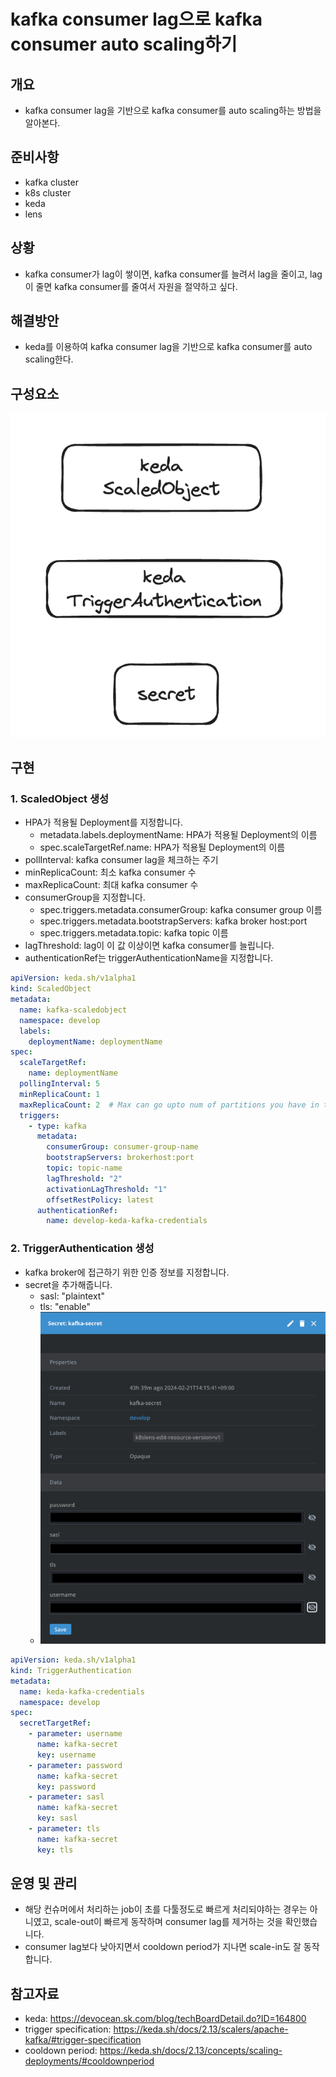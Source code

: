 # kafka consumer lag으로 kafka consumer auto scaling하기

## 개요
- kafka consumer lag을 기반으로 kafka consumer를 auto scaling하는 방법을 알아본다.

## 준비사항
- kafka cluster
- k8s cluster
- keda
- lens 

## 상황
- kafka consumer가 lag이 쌓이면, kafka consumer를 늘려서 lag을 줄이고, lag이 줄면 kafka consumer를 줄여서 자원을 절약하고 싶다.

## 해결방안
- keda를 이용하여 kafka consumer lag을 기반으로 kafka consumer를 auto scaling한다.

## 구성요소
![img.png](img.png)

## 구현
### 1. ScaledObject 생성
- HPA가 적용될 Deployment를 지정합니다.
  - metadata.labels.deploymentName: HPA가 적용될 Deployment의 이름
  - spec.scaleTargetRef.name: HPA가 적용될 Deployment의 이름
- pollInterval: kafka consumer lag을 체크하는 주기
- minReplicaCount: 최소 kafka consumer 수
- maxReplicaCount: 최대 kafka consumer 수
- consumerGroup을 지정합니다.
  - spec.triggers.metadata.consumerGroup: kafka consumer group 이름
  - spec.triggers.metadata.bootstrapServers: kafka broker host:port
  - spec.triggers.metadata.topic: kafka topic 이름
- lagThreshold: lag이 이 값 이상이면 kafka consumer를 늘립니다.
- authenticationRef는 triggerAuthenticationName을 지정합니다.

```yaml
apiVersion: keda.sh/v1alpha1  
kind: ScaledObject  
metadata:  
  name: kafka-scaledobject  
  namespace: develop  
  labels:  
    deploymentName: deploymentName  
spec:  
  scaleTargetRef:  
    name: deploymentName  
  pollingInterval: 5  
  minReplicaCount: 1  
  maxReplicaCount: 2  # Max can go upto num of partitions you have in the topic  
  triggers:  
    - type: kafka  
      metadata:  
        consumerGroup: consumer-group-name  
        bootstrapServers: brokerhost:port   
        topic: topic-name
        lagThreshold: "2"  
        activationLagThreshold: "1"  
        offsetRestPolicy: latest  
      authenticationRef:  
        name: develop-keda-kafka-credentials
```
### 2. TriggerAuthentication 생성
- kafka broker에 접근하기 위한 인증 정보를 지정합니다.
- secret을 추가해줍니다.
  - sasl: "plaintext"
  - tls: "enable"
  - ![img_1.png](img_1.png)


```yaml
apiVersion: keda.sh/v1alpha1  
kind: TriggerAuthentication  
metadata:  
  name: keda-kafka-credentials  
  namespace: develop  
spec:  
  secretTargetRef:  
    - parameter: username  
      name: kafka-secret
      key: username  
    - parameter: password  
      name: kafka-secret  
      key: password  
    - parameter: sasl  
      name: kafka-secret  
      key: sasl  
    - parameter: tls  
      name: kafka-secret  
      key: tls
```

## 운영 및 관리
- 해당 컨슈머에서 처리하는 job이 초를 다툴정도로 빠르게 처리되야하는 경우는 아니였고, scale-out이 빠르게 동작하며 consumer lag를 제거하는 것을 확인했습니다.
- consumer lag보다 낮아지면서 cooldown period가 지나면 scale-in도 잘 동작합니다. 

## 참고자료
- keda: https://devocean.sk.com/blog/techBoardDetail.do?ID=164800
- trigger specification: https://keda.sh/docs/2.13/scalers/apache-kafka/#trigger-specification
- cooldown period: https://keda.sh/docs/2.13/concepts/scaling-deployments/#cooldownperiod
